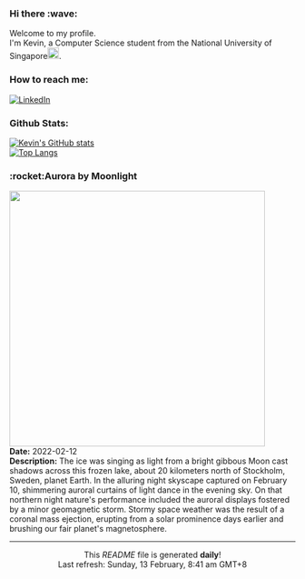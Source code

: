 <h3>Hi there :wave:</h3>

Welcome to my profile.   
I'm Kevin, a Computer Science student from the National University of Singapore<img src="https://img.icons8.com/color/96/000000/singapore-circular.png" width="20px"/>.</p>

<h3>How to reach me: </h3>
<a href="https://www.linkedin.com/in/kevin-foong/"><img alt="LinkedIn" src="https://img.shields.io/badge/linkedin-%230077B5.svg?&style=for-the-badge&logo=linkedin&logoColor=white" /></a> 

<h3>Github Stats: </h3> 

[![Kevin's GitHub stats](https://github-readme-stats.vercel.app/api?username=kevin9foong&theme=tokyonight)](https://github.com/anuraghazra/github-readme-stats) <br/>
[![Top Langs](https://github-readme-stats.vercel.app/api/top-langs/?username=kevin9foong&layout=compact&theme=tokyonight)](https://github.com/anuraghazra/github-readme-stats)

<h3>:rocket:Aurora by Moonlight</h3> 
<img width="450" src="https:&#x2F;&#x2F;apod.nasa.gov&#x2F;apod&#x2F;image&#x2F;2202&#x2F;auroralakeFeb10_Heden.jpg" /><br/>
<b>Date:</b> 2022-02-12<br/>
<b>Description:</b> The ice was singing as light from a bright gibbous Moon cast shadows across this frozen lake, about 20 kilometers north of Stockholm, Sweden, planet Earth. In the alluring night skyscape captured on February 10, shimmering auroral curtains of light dance in the evening sky. On that northern night nature&#39;s performance included the auroral displays fostered by a minor geomagnetic storm. Stormy space weather was the result of a coronal mass ejection, erupting from a solar prominence days earlier and brushing our fair planet&#39;s magnetosphere.<br/>

------------
<p align="center">This <i>README</i> file is generated <b>daily</b>!</br>
Last refresh: Sunday, 13 February, 8:41 am GMT+8<br />